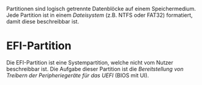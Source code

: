 Partitionen sind logisch getrennte Datenblöcke auf einem Speichermedium. Jede Partition ist in einem *Dateisystem* (z.B. NTFS oder FAT32) formatiert, damit diese beschreibbar ist.

# EFI-Partition
Die EFI-Partition ist eine Systempartition, welche nicht vom Nutzer beschreibbar ist. Die Aufgabe dieser Partition ist die *Bereitstellung von Treibern der Peripheriegeräte für das UEFI* (BIOS mit UI).
